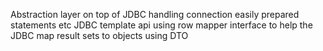 Abstraction layer on top of JDBC
handling connection easily
prepared statements etc
JDBC template api
using row mapper interface to help the JDBC map result sets to objects
using DTO